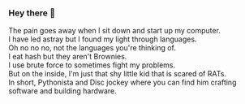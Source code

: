 ### Hey there :wave:
The pain goes away when I sit down and start up my computer.</br>
I have led astray but I found my light through languages.</br>
Oh no no no, not the languages you're thinking of.</br>
I eat hash but they aren't Brownies.</br>
I use brute force to sometimes fight my problems.</br>
But on the inside, I'm just that shy little kid that is scared of RATs.</br>
In short, Pythonista and Disc jockey where you can find him crafting software and building hardware.</br>

<!--
**PyDev/PyDev** is a ✨ _special_ ✨ repository because its `README.md` (this file) appears on your GitHub profile.

Here are some ideas to get you started:

- 🔭 I’m currently working on ...
- 🌱 I’m currently learning ...
- 👯 I’m looking to collaborate on ...
- 🤔 I’m looking for help with ...
- 💬 Ask me about ...
- 📫 How to reach me: ...
- 😄 Pronouns: ...
- ⚡ Fun fact: ...
-->
